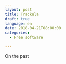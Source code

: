 ```yaml
---
layout: post
title: Trackula
draft: true
language: en
date: 2018-04-21T08:00:00
categories:
  - Free software

---
```


On the past 
